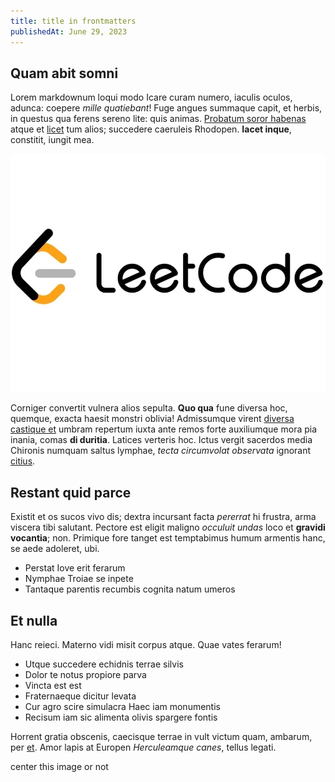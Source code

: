 ```yaml
---
title: title in frontmatters
publishedAt: June 29, 2023
---
```


## Quam abit somni

Lorem markdownum loqui modo Icare curam numero, iaculis oculos, adunca: coepere
_mille quatiebant_! Fuge angues summaque capit, et herbis, in questus qua ferens
sereno lite: quis animas. [Probatum soror
habenas](http://utripam.com/vates-memor) atque et
[licet](http://www.quis.io/creditus.aspx) tum alios; succedere caeruleis
Rhodopen. **Iacet inque**, constitit, iungit mea.

![banner](../image/lc.png)

Corniger convertit vulnera alios sepulta. **Quo qua** fune diversa hoc, quemque,
exacta haesit monstri oblivia! Admissumque virent [diversa castique
et](http://supremo-et.org/illesublimis.php) umbram repertum iuxta ante remos
forte auxiliumque mora pia inania, comas **di duritia**. Latices verteris hoc.
Ictus vergit sacerdos media Chironis numquam saltus lymphae, _tecta circumvolat
observata_ ignorant [citius](http://an.com/fas-brumalis).

## Restant quid parce

Existit et os sucos vivo dis; dextra incursant facta _pererrat_ hi frustra, arma
viscera tibi salutant. Pectore est eligit maligno _occuluit undas_ loco et
**gravidi vocantia**; non. Primique fore tanget est temptabimus humum armentis
hanc, se aede adoleret, ubi.

- Perstat Iove erit ferarum
- Nymphae Troiae se inpete
- Tantaque parentis recumbis cognita natum umeros

## Et nulla

Hanc reieci. Materno vidi misit corpus atque. Quae vates ferarum!

- Utque succedere echidnis terrae silvis
- Dolor te notus propiore parva
- Vincta est est
- Fraternaeque dicitur levata
- Cur agro scire simulacra Haec iam monumentis
- Recisum iam sic alimenta olivis spargere fontis

Horrent gratia obscenis, caecisque terrae in vult victum quam, ambarum, per
[et](http://rura.io/meatremit). Amor lapis at Europen _Herculeamque canes_,
tellus legati.

center this image or not

